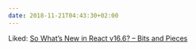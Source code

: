 ```yaml
---
date: 2018-11-21T04:43:30+02:00
---
```


Liked: [So What’s New in React v16.6? – Bits and Pieces](https://blog.bitsrc.io/so-whats-new-in-react-v16-6-8c5e5e2a0c30)
